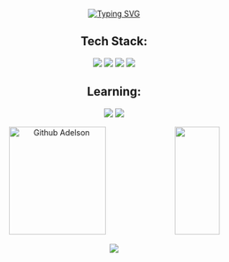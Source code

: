 <div align="center">  

[![Typing SVG](https://readme-typing-svg.herokuapp.com?font=Fira+Code&weight=100&pause=1000&random=false&width=435&lines=Welcome%2C+everyone!+;My+name+is+Adelson+Teodoro...;Software+Developer)](https://git.io/typing-svg)
</div>

<h2 align="center">
  Tech Stack:
</h2>

<div align="center">
  
  ![](https://img.shields.io/badge/-TYPESCRIPT-339933?style=for-the-badge&logo=TypeScript&color=black&logoColor=white)
  ![](https://img.shields.io/badge/-PYTHON-339933?style=for-the-badge&logo=python&color=black&logoColor=white)
  ![](https://img.shields.io/badge/-JAVA-339933?style=for-the-badge&logo=openjdk&color=black&logoColor=white)
  ![](https://img.shields.io/badge/-C++-339933?style=for-the-badge&logo=c%2B%2B&color=black&logoColor=white)
  
</div>


<h2 align="center">
 Learning:
</h2>

<div align="center">
  
![](https://img.shields.io/badge/-RUST-339933?style=for-the-badge&logo=rust&color=black&logoColor=white)
![](https://img.shields.io/badge/-DOCKER-339933?style=for-the-badge&logo=docker&color=black&logoColor=white)
  
</div>



<div align="center">  
  <img width="59%" height="195px" src="https://github-readme-stats.vercel.app/api?username=imrooteodoro&show_icons=true&count_private=true&hide_border=true&title_color=00bfbf&icon_color=00bfbf&text_color=c9d1d9&bg_color=0d1117" alt="Github Adelson" /> 
  <img width="40%" height="195px" src="https://github-readme-stats.vercel.app/api/top-langs/?username=imrooteodoro&layout=compact&hide_border=true&title_color=00bfbf&text_color=00bfbf&bg_color=0d1117" />
</div>
<div align="center">
  
![](https://spotify-github-profile.kittinanx.com/api/view.svg?uid=w44fq2nsyit9evlnby8yatk0i&cover_image=true&theme=novatorem)

</div>

